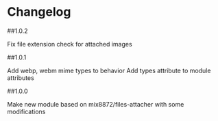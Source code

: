 # Changelog

##1.0.2

Fix file extension check for attached images

##1.0.1

Add webp, webm mime types to behavior
Add types attribute to module attributes

##1.0.0

Make new module based on mix8872/files-attacher with some modifications
